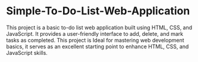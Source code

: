 # Simple-To-Do-List-Web-Application

This project is a basic to-do list web application built using HTML, CSS, and JavaScript. It provides a user-friendly interface to add, delete, and mark tasks as completed. This project is Ideal for mastering web development basics, it serves as an excellent starting point to enhance HTML, CSS, and JavaScript skills.
